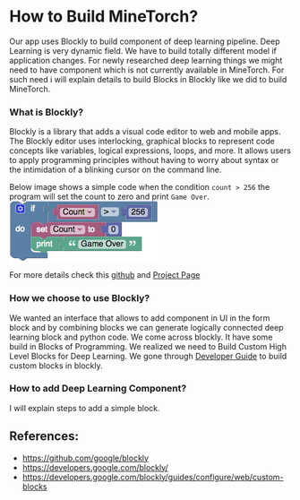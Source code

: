 # How to Build MineTorch?

Our app uses Blockly to build component of deep learning pipeline. Deep Learning is very dynamic field. We have to build totally different model if application changes. For newly researched deep learning things we might need to have component which is not currently available in MineTorch. For such need i will explain details to build Blocks in Blockly like we did to build MineTorch.

### What is Blockly?

Blockly is a library that adds a visual code editor to web and mobile apps. The Blockly editor uses interlocking, graphical blocks to represent code concepts like variables, logical expressions, loops, and more. It allows users to apply programming principles without having to worry about syntax or the intimidation of a blinking cursor on the command line.

Below image shows a simple code when the condition `count > 256` the program will set the count to zero and print `Game Over`.
![blocklly_image](Images/simple_blockly.png)

For more details check this [github](https://github.com/google/blockly) and [Project Page](https://developers.google.com/blockly/)

### How we choose to use Blockly?

We wanted an interface that allows to add component in UI in the form block and by combining blocks we can generate logically connected deep learning block and python code. We come across blockly. It have some build in Blocks of Programming. We realized we need to Build Custom High Level Blocks for Deep Learning. We gone through [Developer Guide](https://developers.google.com/blockly/guides/configure/web/custom-blocks) to build custom blocks in blockly. 
  
### How to add Deep Learning Component?

I will explain steps to add a simple block. 

## References:
* https://github.com/google/blockly
* https://developers.google.com/blockly/
* https://developers.google.com/blockly/guides/configure/web/custom-blocks





